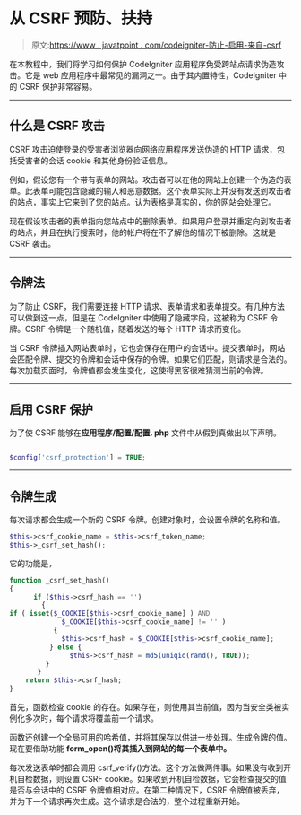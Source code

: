 # 从 CSRF 预防、扶持

> 原文:[https://www . javatpoint . com/codeigniter-防止-启用-来自-csrf](https://www.javatpoint.com/codeigniter-preventing-enabling-from-csrf)

在本教程中，我们将学习如何保护 CodeIgniter 应用程序免受跨站点请求伪造攻击。它是 web 应用程序中最常见的漏洞之一。由于其内置特性，CodeIgniter 中的 CSRF 保护非常容易。

* * *

## 什么是 CSRF 攻击

CSRF 攻击迫使登录的受害者浏览器向网络应用程序发送伪造的 HTTP 请求，包括受害者的会话 cookie 和其他身份验证信息。

例如，假设您有一个带有表单的网站。攻击者可以在他的网站上创建一个伪造的表单。此表单可能包含隐藏的输入和恶意数据。这个表单实际上并没有发送到攻击者的站点，事实上它来到了您的站点。认为表格是真实的，你的网站会处理它。

现在假设攻击者的表单指向您站点中的删除表单。如果用户登录并重定向到攻击者的站点，并且在执行搜索时，他的帐户将在不了解他的情况下被删除。这就是 CSRF 袭击。

* * *

## 令牌法

为了防止 CSRF，我们需要连接 HTTP 请求、表单请求和表单提交。有几种方法可以做到这一点，但是在 CodeIgniter 中使用了隐藏字段，这被称为 CSRF 令牌。CSRF 令牌是一个随机值，随着发送的每个 HTTP 请求而变化。

当 CSRF 令牌插入网站表单时，它也会保存在用户的会话中。提交表单时，网站会匹配令牌、提交的令牌和会话中保存的令牌。如果它们匹配，则请求是合法的。每次加载页面时，令牌值都会发生变化，这使得黑客很难猜测当前的令牌。

* * *

## 启用 CSRF 保护

为了使 CSRF 能够在**应用程序/配置/配置. php** 文件中从假到真做出以下声明。

```php

$config['csrf_protection'] = TRUE;

```

* * *

## 令牌生成

每次请求都会生成一个新的 CSRF 令牌。创建对象时，会设置令牌的名称和值。

```php
$this->csrf_cookie_name = $this->csrf_token_name;
$this->_csrf_set_hash();

```

它的功能是，

```php
function _csrf_set_hash()
{
  	  if ($this->csrf_hash == '')
    	{
if ( isset($_COOKIE[$this->csrf_cookie_name] ) AND
         	 $_COOKIE[$this->csrf_cookie_name] != '' )
     	   {
           	 $this->csrf_hash = $_COOKIE[$this->csrf_cookie_name];
      	  } else {
         	   $this->csrf_hash = md5(uniqid(rand(), TRUE));
       	 }
 	   }
    return $this->csrf_hash;
}

```

首先，函数检查 cookie 的存在。如果存在，则使用其当前值，因为当安全类被实例化多次时，每个请求将覆盖前一个请求。

函数还创建一个全局可用的哈希值，并将其保存以供进一步处理。生成令牌的值。现在要借助功能 **form_open()将其插入到网站的每一个表单中。**

每次发送表单时都会调用 csrf_verify()方法。这个方法做两件事。如果没有收到开机自检数据，则设置 CSRF cookie。如果收到开机自检数据，它会检查提交的值是否与会话中的 CSRF 令牌值相对应。在第二种情况下，CSRF 令牌值被丢弃，并为下一个请求再次生成。这个请求是合法的，整个过程重新开始。